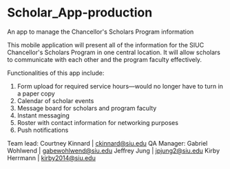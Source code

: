 ﻿# Scholar_App-production
An app to manage the Chancellor's Scholars Program information

This mobile application will present all of the information for the SIUC Chancellor's Scholars Program in one central location.
It will allow scholars to communicate with each other and the program faculty effectively. 

Functionalities of this app include:
1) Form upload for required service hours—would no longer have to turn in a paper copy
2) Calendar of scholar events 
3) Message board for scholars and program faculty
4) Instant messaging
5) Roster with contact information for networking purposes
6) Push notifications

Team lead: Courtney Kinnard | ckinnard@siu.edu
QA Manager: Gabriel Wohlwend | gabewohlwend@siu.edu
Jeffrey Jung | jpjung2@siu.edu
Kirby Herrmann | kirby2014@siu.edu
